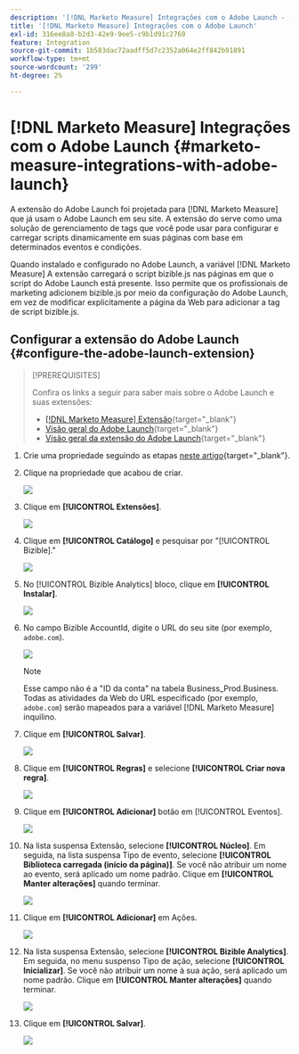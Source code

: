 ```yaml
---
description: '[!DNL Marketo Measure] Integrações com o Adobe Launch - [!DNL Marketo Measure] - Documentação do produto'
title: '[!DNL Marketo Measure] Integrações com o Adobe Launch'
exl-id: 316ee8a8-b2d3-42e9-9ee5-c9b1d91c2769
feature: Integration
source-git-commit: 1b583dac72aadff5d7c2352a064e2ff842b91891
workflow-type: tm+mt
source-wordcount: '299'
ht-degree: 2%

---
```


# [!DNL Marketo Measure] Integrações com o Adobe Launch {#marketo-measure-integrations-with-adobe-launch}

A extensão do Adobe Launch foi projetada para [!DNL Marketo Measure] que já usam o Adobe Launch em seu site. A extensão do serve como uma solução de gerenciamento de tags que você pode usar para configurar e carregar scripts dinamicamente em suas páginas com base em determinados eventos e condições.

Quando instalado e configurado no Adobe Launch, a variável [!DNL Marketo Measure] A extensão carregará o script bizible.js nas páginas em que o script do Adobe Launch está presente. Isso permite que os profissionais de marketing adicionem bizible.js por meio da configuração do Adobe Launch, em vez de modificar explicitamente a página da Web para adicionar a tag de script bizible.js.

## Configurar a extensão do Adobe Launch {#configure-the-adobe-launch-extension}

>[!PREREQUISITES]
>
>Confira os links a seguir para saber mais sobre o Adobe Launch e suas extensões:
>
>* [[!DNL Marketo Measure] Extensão](https://experienceleague.adobe.com/docs/experience-platform/destinations/catalog/email/bizible.html?lang=en#catalog){target="_blank"}
>* [Visão geral do Adobe Launch](https://experienceleague.adobe.com/docs/launch-learn/implementing-in-websites-with-launch/index.html?lang=en#prerequisites){target="_blank"}
>* [Visão geral da extensão do Adobe Launch](https://experienceleague.adobe.com/docs/launch/using/extension-dev/overview.html?lang=en#extension-configuration){target="_blank"}

1. Crie uma propriedade seguindo as etapas [neste artigo](https://experienceleague.adobe.com/docs/platform-learn/implement-in-websites/configure-tags/create-a-property.html?lang=en#go-to-the-data-collection-interface){target="_blank"}.

1. Clique na propriedade que acabou de criar.

   ![](assets/marketo-measure-integrations-with-adobe-launch-1.png)

1. Clique em **[!UICONTROL Extensões]**.

   ![](assets/marketo-measure-integrations-with-adobe-launch-2.png)

1. Clique em **[!UICONTROL Catálogo]** e pesquisar por &quot;[!UICONTROL Bizible].&quot;

   ![](assets/marketo-measure-integrations-with-adobe-launch-3.png)

1. No [!UICONTROL Bizible Analytics] bloco, clique em **[!UICONTROL Instalar]**.

   ![](assets/marketo-measure-integrations-with-adobe-launch-4.png)

1. No campo Bizible AccountId, digite o URL do seu site (por exemplo, `adobe.com`).

   ![](assets/marketo-measure-integrations-with-adobe-launch-5.png)

   >[!NOTE]
   >
   >Esse campo não é a &quot;ID da conta&quot; na tabela Business_Prod.Business. Todas as atividades da Web do URL especificado (por exemplo, `adobe.com`) serão mapeados para a variável [!DNL Marketo Measure] inquilino.

1. Clique em **[!UICONTROL Salvar]**.

   ![](assets/marketo-measure-integrations-with-adobe-launch-6.png)

1. Clique em **[!UICONTROL Regras]** e selecione **[!UICONTROL Criar nova regra]**.

   ![](assets/marketo-measure-integrations-with-adobe-launch-7.png)

1. Clique em **[!UICONTROL Adicionar]** botão em [!UICONTROL Eventos].

   ![](assets/marketo-measure-integrations-with-adobe-launch-8.png)

1. Na lista suspensa Extensão, selecione **[!UICONTROL Núcleo]**. Em seguida, na lista suspensa Tipo de evento, selecione **[!UICONTROL Biblioteca carregada (início da página)]**. Se você não atribuir um nome ao evento, será aplicado um nome padrão. Clique em **[!UICONTROL Manter alterações]** quando terminar.

   ![](assets/marketo-measure-integrations-with-adobe-launch-9.png)

1. Clique em **[!UICONTROL Adicionar]** em Ações.

   ![](assets/marketo-measure-integrations-with-adobe-launch-10.png)

1. Na lista suspensa Extensão, selecione **[!UICONTROL Bizible Analytics]**. Em seguida, no menu suspenso Tipo de ação, selecione **[!UICONTROL Inicializar]**. Se você não atribuir um nome à sua ação, será aplicado um nome padrão. Clique em **[!UICONTROL Manter alterações]** quando terminar.

   ![](assets/marketo-measure-integrations-with-adobe-launch-11.png)

1. Clique em **[!UICONTROL Salvar]**.

   ![](assets/marketo-measure-integrations-with-adobe-launch-12.png)
